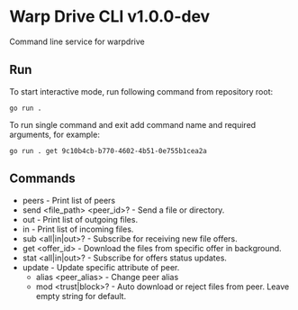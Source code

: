 # Warp Drive CLI v1.0.0-dev

Command line service for warpdrive

## Run

To start interactive mode, run following command from repository root: 

```shell
go run .
```

To run single command and exit add command name and required arguments, for example:  

```shell
go run . get 9c10b4cb-b770-4602-4b51-0e755b1cea2a
```


## Commands

* peers - Print list of peers
* send <file_path> <peer_id>? - Send a file or directory.
* out - Print list of outgoing files.
* in - Print list of incoming files.
* sub <all|in|out>? - Subscribe for receiving new file offers.
* get <offer_id> - Download the files from specific offer in background.
* stat <all|in|out>? - Subscribe for offers status updates.
* update - Update specific attribute of peer.
    * alias <peer_alias> - Change peer alias
    * mod <trust|block>? - Auto download or reject files from peer. Leave empty string for default.
